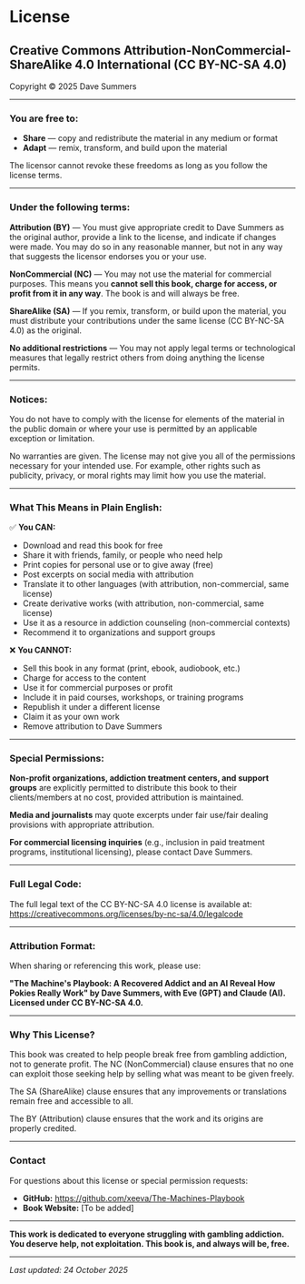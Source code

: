 # License

## Creative Commons Attribution-NonCommercial-ShareAlike 4.0 International (CC BY-NC-SA 4.0)

Copyright © 2025 Dave Summers

---

### You are free to:

- **Share** — copy and redistribute the material in any medium or format
- **Adapt** — remix, transform, and build upon the material

The licensor cannot revoke these freedoms as long as you follow the license terms.

---

### Under the following terms:

**Attribution (BY)** — You must give appropriate credit to Dave Summers as the original author, provide a link to the license, and indicate if changes were made. You may do so in any reasonable manner, but not in any way that suggests the licensor endorses you or your use.

**NonCommercial (NC)** — You may not use the material for commercial purposes. This means you **cannot sell this book, charge for access, or profit from it in any way**. The book is and will always be free.

**ShareAlike (SA)** — If you remix, transform, or build upon the material, you must distribute your contributions under the same license (CC BY-NC-SA 4.0) as the original.

**No additional restrictions** — You may not apply legal terms or technological measures that legally restrict others from doing anything the license permits.

---

### Notices:

You do not have to comply with the license for elements of the material in the public domain or where your use is permitted by an applicable exception or limitation.

No warranties are given. The license may not give you all of the permissions necessary for your intended use. For example, other rights such as publicity, privacy, or moral rights may limit how you use the material.

---

### What This Means in Plain English:

✅ **You CAN:**
- Download and read this book for free
- Share it with friends, family, or people who need help
- Print copies for personal use or to give away (free)
- Post excerpts on social media with attribution
- Translate it to other languages (with attribution, non-commercial, same license)
- Create derivative works (with attribution, non-commercial, same license)
- Use it as a resource in addiction counseling (non-commercial contexts)
- Recommend it to organizations and support groups

❌ **You CANNOT:**
- Sell this book in any format (print, ebook, audiobook, etc.)
- Charge for access to the content
- Use it for commercial purposes or profit
- Include it in paid courses, workshops, or training programs
- Republish it under a different license
- Claim it as your own work
- Remove attribution to Dave Summers

---

### Special Permissions:

**Non-profit organizations, addiction treatment centers, and support groups** are explicitly permitted to distribute this book to their clients/members at no cost, provided attribution is maintained.

**Media and journalists** may quote excerpts under fair use/fair dealing provisions with appropriate attribution.

**For commercial licensing inquiries** (e.g., inclusion in paid treatment programs, institutional licensing), please contact Dave Summers.

---

### Full Legal Code:

The full legal text of the CC BY-NC-SA 4.0 license is available at:
https://creativecommons.org/licenses/by-nc-sa/4.0/legalcode

---

### Attribution Format:

When sharing or referencing this work, please use:

**"The Machine's Playbook: A Recovered Addict and an AI Reveal How Pokies Really Work" by Dave Summers, with Eve (GPT) and Claude (AI). Licensed under CC BY-NC-SA 4.0.**

---

### Why This License?

This book was created to help people break free from gambling addiction, not to generate profit. The NC (NonCommercial) clause ensures that no one can exploit those seeking help by selling what was meant to be given freely.

The SA (ShareAlike) clause ensures that any improvements or translations remain free and accessible to all.

The BY (Attribution) clause ensures that the work and its origins are properly credited.

---

### Contact

For questions about this license or special permission requests:
- **GitHub:** https://github.com/xeeva/The-Machines-Playbook
- **Book Website:** [To be added]

---

**This work is dedicated to everyone struggling with gambling addiction. You deserve help, not exploitation. This book is, and always will be, free.**

---

*Last updated: 24 October 2025*
